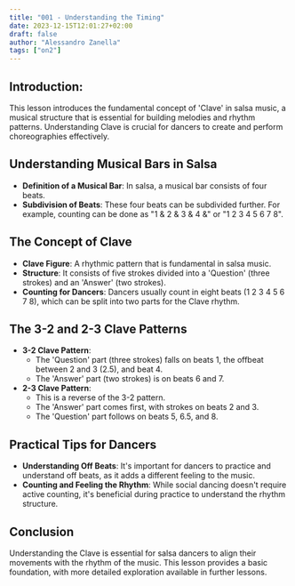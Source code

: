 ```yaml
---
title: "001 - Understanding the Timing"
date: 2023-12-15T12:01:27+02:00
draft: false
author: "Alessandro Zanella"
tags: ["on2"]
---
```


## Introduction:

This lesson introduces the fundamental concept of 'Clave' in salsa music, a musical structure that is essential for building melodies and rhythm patterns. Understanding Clave is crucial for dancers to create and perform choreographies effectively.

## Understanding Musical Bars in Salsa

- **Definition of a Musical Bar**: In salsa, a musical bar consists of four beats.
- **Subdivision of Beats**: These four beats can be subdivided further. For example, counting can be done as "1 & 2 & 3 & 4 &" or "1 2 3 4 5 6 7 8".

## The Concept of Clave

- **Clave Figure**: A rhythmic pattern that is fundamental in salsa music.
- **Structure**: It consists of five strokes divided into a 'Question' (three strokes) and an 'Answer' (two strokes).
- **Counting for Dancers**: Dancers usually count in eight beats (1 2 3 4 5 6 7 8), which can be split into two parts for the Clave rhythm.

## The 3-2 and 2-3 Clave Patterns

- **3-2 Clave Pattern**:
  - The 'Question' part (three strokes) falls on beats 1, the offbeat between 2 and 3 (2.5), and beat 4.
  - The 'Answer' part (two strokes) is on beats 6 and 7.
- **2-3 Clave Pattern**:
  - This is a reverse of the 3-2 pattern.
  - The 'Answer' part comes first, with strokes on beats 2 and 3.
  - The 'Question' part follows on beats 5, 6.5, and 8.

## Practical Tips for Dancers

- **Understanding Off Beats**: It's important for dancers to practice and understand off beats, as it adds a different feeling to the music.
- **Counting and Feeling the Rhythm**: While social dancing doesn't require active counting, it's beneficial during practice to understand the rhythm structure.

## Conclusion

Understanding the Clave is essential for salsa dancers to align their movements with the rhythm of the music. This lesson provides a basic foundation, with more detailed exploration available in further lessons.
